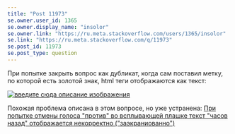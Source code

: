 ```yaml
---
title: "Post 11973"
se.owner.user_id: 1365
se.owner.display_name: "insolor"
se.owner.link: "https://ru.meta.stackoverflow.com/users/1365/insolor"
se.link: "https://ru.meta.stackoverflow.com/q/11973"
se.post_id: 11973
se.post_type: question
---
```

<p>При попытке закрыть вопрос как дубликат, когда сам поставил метку, по которой есть золотой знак, html теги отображаются как текст:</p>
<p><a href="https://i.stack.imgur.com/ePd4D.png" rel="nofollow noreferrer"><img src="https://i.stack.imgur.com/ePd4D.png" alt="введите сюда описание изображения" /></a></p>
<p>Похожая проблема описана в этом вопросе, но уже устранена: <a href="https://ru.meta.stackoverflow.com/q/11949/1365">При попытке отмены голоса &quot;против&quot; во всплывающей плашке текст &quot;часов назад&quot; отображается некорректно (&quot;заэкраниованно&quot;)</a></p>
